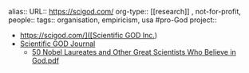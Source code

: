 alias::
URL:: https://scigod.com/
org-type:: [[research]] , not-for-profit,
people::
tags:: organisation, empiricism, usa #pro-God 
project::

- [https://scigod.com/]([Scientific GOD Inc.](https://scigod.com/))
- [Scientific GOD Journal](https://scigod.com/index.php/sgj/index)
	- [50 Nobel Laureates and Other Great Scientists Who Believe in God.pdf](https://scigod.com/file/SGJ_V1%283%29.pdf)